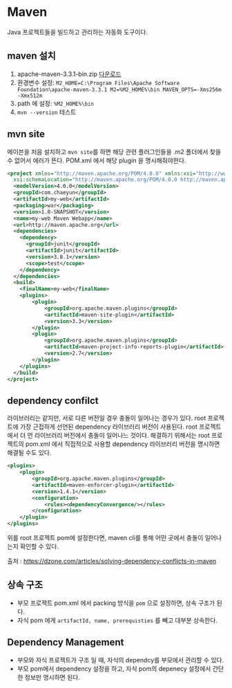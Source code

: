 # Maven
Java 프로젝트들을 빌드하고 관리하는 자동화 도구이다.  

## maven 설치
1. apache-maven-3.3.1-bin.zip [다운로드](https://maven.apache.org/download.cgi?Preferred=http%3A%2F%2Fmirror.apache-kr.org%2F)
2. 환경변수 설정: `M2_HOME=C:\Program Files\Apache Software Foundation\apache-maven-3.3.1 M2=%M2_HOME%\bin MAVEN_OPTS=-Xms256m -Xmx512m` 
3. path 에 설정: `%M2_HOME%\bin`
4. `mvn --version` 테스트


## mvn site
메이븐을 처음 설치하고 `mvn site`를 하면 해당 관련 플러그인들을 .m2 폴더에서 찾을 수 없어서 에러가 뜬다.
POM.xml 에서 해당 plugin 을 명시해줘야한다.
```xml
<project xmlns="http://maven.apache.org/POM/4.0.0" xmlns:xsi="http://www.w3.org/2001/XMLSchema-instance"
  xsi:schemaLocation="http://maven.apache.org/POM/4.0.0 http://maven.apache.org/maven-v4_0_0.xsd">
  <modelVersion>4.0.0</modelVersion>
  <groupId>com.chaeyun</groupId>
  <artifactId>my-web</artifactId>
  <packaging>war</packaging>
  <version>1.0-SNAPSHOT</version>
  <name>my-web Maven Webapp</name>
  <url>http://maven.apache.org</url>
  <dependencies>
    <dependency>
      <groupId>junit</groupId>
      <artifactId>junit</artifactId>
      <version>3.8.1</version>
      <scope>test</scope>
    </dependency>
  </dependencies>
  <build>
    <finalName>my-web</finalName>
	<plugins>
		<plugin>
			<groupId>org.apache.maven.plugins</groupId>
			<artifactId>maven-site-plugin</artifactId>
			<version>3.3</version>
		</plugin>
		<plugin>
			<groupId>org.apache.maven.plugins</groupId>
			<artifactId>maven-project-info-reports-plugin</artifactId>
			<version>2.7</version>
		</plugin>
	</plugins>
  </build>
</project>
```

## dependency confilct
라이브러리는 같지만, 서로 다른 버전일 경우 충돌이 일어나는 경우가 있다. root 프로젝트에 가장 근접하게 선언된 dependency 라이브러리 버전이 사용된다. root 프로젝트에서 더 먼 라이브러리 버전에서 충돌이 일어나느 것이다. 해결하기 위해서는 root 프로젝트의 pom.xml 에서 직접적으로 사용할 dependency 라이브러리 버전을 명시하면 해결될 수도 있다.

```xml
<plugins>
    <plugin>
        <groupId>org.apache.maven.plugins</groupId>
        <artifactId>maven-enforcer-plugin</artifactId>
        <version>1.4.1</version>
        <configuration>
            <rules><dependencyConvergence/></rules>
        </configuration>
    </plugin>
</plugins>
```
위를 root 프로젝트 pom에 설정한다면, maven cli를 통해 어떤 곳에서 충돌이 일어나는지 확인할 수 있다.

출처 : https://dzone.com/articles/solving-dependency-conflicts-in-maven

## 상속 구조
- 부모 프로젝트 pom.xml 에서 packing 방식을 `pom` 으로 설정하면, 상속 구조가 된다.
- 자식 pom 에게  `artifactId, name, prerequisties` 를 빼고 대부분 상속한다.

## Dependency Management
- 부모와 자식 프로젝트가 구조 일 때, 자식의 dependcy를 부모에서 관리할 수 있다.
- 부모 pom에서 dependency 설정을 하고, 자식 pom의 depenecy 설정에서 간단한 정보만 명시하면 된다. 